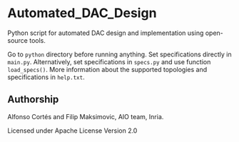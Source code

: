 # Automated_DAC_Design

Python script for automated DAC design and implementation using open-source tools.

Go to `python` directory before running anything.
Set specifications directly in `main.py`. Alternatively, set specifications in `specs.py` and use function `load_specs()`. More information about the supported topologies and specifications in `help.txt`.



## Authorship

Alfonso Cortés and Filip Maksimovic, AIO team, Inria.

Licensed under Apache License Version 2.0
